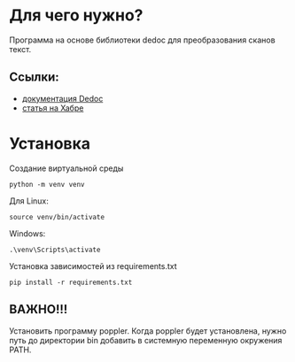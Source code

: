 # Для чего нужно?
Программа на основе библиотеки dedoc для преобразования
сканов текст.
## Ссылки:
- [документация Dedoc](https://dedoc.readthedocs.io/en/latest/)
- [статья на Хабре](https://habr.com/ru/companies/isp_ras/articles/779390/)
# Установка
Создание виртуальной среды
```
python -m venv venv
```
Для Linux:
```
source venv/bin/activate
```
Windows:
```
.\venv\Scripts\activate
```
Установка зависимостей из requirements.txt
```
pip install -r requirements.txt
```
## ВАЖНО!!! 
Установить программу poppler.
Когда poppler будет установлена,
нужно путь до директории bin добавить
в системную переменную окружения PATH.